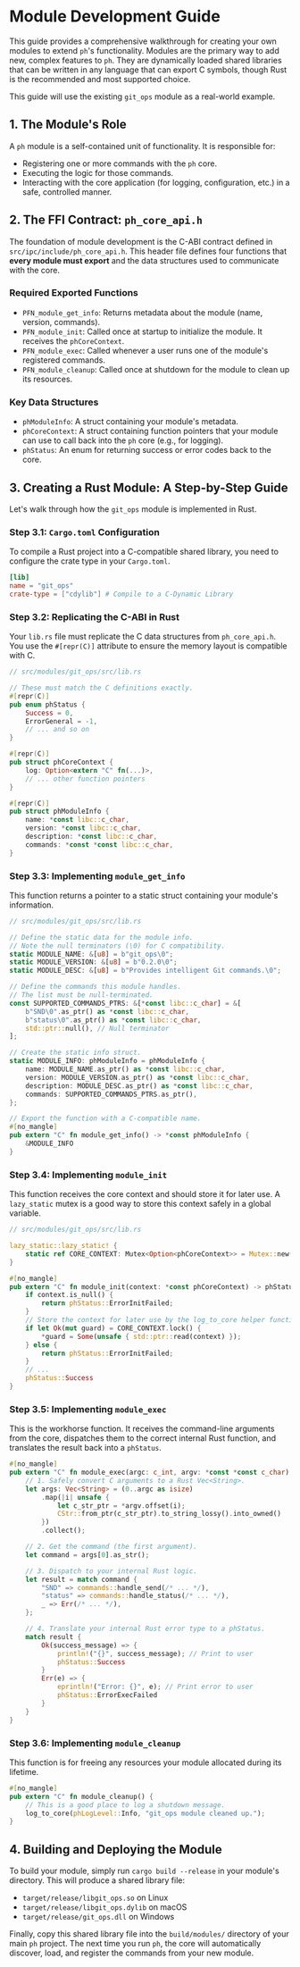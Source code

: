 # Module Development Guide

This guide provides a comprehensive walkthrough for creating your own modules to extend `ph`'s functionality. Modules are the primary way to add new, complex features to `ph`. They are dynamically loaded shared libraries that can be written in any language that can export C symbols, though Rust is the recommended and most supported choice.

This guide will use the existing `git_ops` module as a real-world example.

## 1. The Module's Role

A `ph` module is a self-contained unit of functionality. It is responsible for:
- Registering one or more commands with the `ph` core.
- Executing the logic for those commands.
- Interacting with the core application (for logging, configuration, etc.) in a safe, controlled manner.

## 2. The FFI Contract: `ph_core_api.h`

The foundation of module development is the C-ABI contract defined in `src/ipc/include/ph_core_api.h`. This header file defines four functions that **every module must export** and the data structures used to communicate with the core.

### Required Exported Functions

- `PFN_module_get_info`: Returns metadata about the module (name, version, commands).
- `PFN_module_init`: Called once at startup to initialize the module. It receives the `phCoreContext`.
- `PFN_module_exec`: Called whenever a user runs one of the module's registered commands.
- `PFN_module_cleanup`: Called once at shutdown for the module to clean up its resources.

### Key Data Structures

- `phModuleInfo`: A struct containing your module's metadata.
- `phCoreContext`: A struct containing function pointers that your module can use to call back into the `ph` core (e.g., for logging).
- `phStatus`: An enum for returning success or error codes back to the core.

## 3. Creating a Rust Module: A Step-by-Step Guide

Let's walk through how the `git_ops` module is implemented in Rust.

### Step 3.1: `Cargo.toml` Configuration

To compile a Rust project into a C-compatible shared library, you need to configure the crate type in your `Cargo.toml`.

```toml
[lib]
name = "git_ops"
crate-type = ["cdylib"] # Compile to a C-Dynamic Library
```

### Step 3.2: Replicating the C-ABI in Rust

Your `lib.rs` file must replicate the C data structures from `ph_core_api.h`. You use the `#[repr(C)]` attribute to ensure the memory layout is compatible with C.

```rust
// src/modules/git_ops/src/lib.rs

// These must match the C definitions exactly.
#[repr(C)]
pub enum phStatus {
    Success = 0,
    ErrorGeneral = -1,
    // ... and so on
}

#[repr(C)]
pub struct phCoreContext {
    log: Option<extern "C" fn(...)>,
    // ... other function pointers
}

#[repr(C)]
pub struct phModuleInfo {
    name: *const libc::c_char,
    version: *const libc::c_char,
    description: *const libc::c_char,
    commands: *const *const libc::c_char,
}
```

### Step 3.3: Implementing `module_get_info`

This function returns a pointer to a static struct containing your module's information.

```rust
// src/modules/git_ops/src/lib.rs

// Define the static data for the module info.
// Note the null terminators (\0) for C compatibility.
static MODULE_NAME: &[u8] = b"git_ops\0";
static MODULE_VERSION: &[u8] = b"0.2.0\0";
static MODULE_DESC: &[u8] = b"Provides intelligent Git commands.\0";

// Define the commands this module handles.
// The list must be null-terminated.
const SUPPORTED_COMMANDS_PTRS: &[*const libc::c_char] = &[
    b"SND\0".as_ptr() as *const libc::c_char,
    b"status\0".as_ptr() as *const libc::c_char,
    std::ptr::null(), // Null terminator
];

// Create the static info struct.
static MODULE_INFO: phModuleInfo = phModuleInfo {
    name: MODULE_NAME.as_ptr() as *const libc::c_char,
    version: MODULE_VERSION.as_ptr() as *const libc::c_char,
    description: MODULE_DESC.as_ptr() as *const libc::c_char,
    commands: SUPPORTED_COMMANDS_PTRS.as_ptr(),
};

// Export the function with a C-compatible name.
#[no_mangle]
pub extern "C" fn module_get_info() -> *const phModuleInfo {
    &MODULE_INFO
}
```

### Step 3.4: Implementing `module_init`

This function receives the core context and should store it for later use. A `lazy_static` mutex is a good way to store this context safely in a global variable.

```rust
// src/modules/git_ops/src/lib.rs

lazy_static::lazy_static! {
    static ref CORE_CONTEXT: Mutex<Option<phCoreContext>> = Mutex::new(None);
}

#[no_mangle]
pub extern "C" fn module_init(context: *const phCoreContext) -> phStatus {
    if context.is_null() {
        return phStatus::ErrorInitFailed;
    }
    // Store the context for later use by the log_to_core helper function.
    if let Ok(mut guard) = CORE_CONTEXT.lock() {
        *guard = Some(unsafe { std::ptr::read(context) });
    } else {
        return phStatus::ErrorInitFailed;
    }
    // ...
    phStatus::Success
}
```

### Step 3.5: Implementing `module_exec`

This is the workhorse function. It receives the command-line arguments from the core, dispatches them to the correct internal Rust function, and translates the result back into a `phStatus`.

```rust
#[no_mangle]
pub extern "C" fn module_exec(argc: c_int, argv: *const *const c_char) -> phStatus {
    // 1. Safely convert C arguments to a Rust Vec<String>.
    let args: Vec<String> = (0..argc as isize)
        .map(|i| unsafe {
            let c_str_ptr = *argv.offset(i);
            CStr::from_ptr(c_str_ptr).to_string_lossy().into_owned()
        })
        .collect();

    // 2. Get the command (the first argument).
    let command = args[0].as_str();

    // 3. Dispatch to your internal Rust logic.
    let result = match command {
        "SND" => commands::handle_send(/* ... */),
        "status" => commands::handle_status(/* ... */),
        _ => Err(/* ... */),
    };

    // 4. Translate your internal Rust error type to a phStatus.
    match result {
        Ok(success_message) => {
            println!("{}", success_message); // Print to user
            phStatus::Success
        }
        Err(e) => {
            eprintln!("Error: {}", e); // Print error to user
            phStatus::ErrorExecFailed
        }
    }
}
```

### Step 3.6: Implementing `module_cleanup`

This function is for freeing any resources your module allocated during its lifetime.

```rust
#[no_mangle]
pub extern "C" fn module_cleanup() {
    // This is a good place to log a shutdown message.
    log_to_core(phLogLevel::Info, "git_ops module cleaned up.");
}
```

## 4. Building and Deploying the Module

To build your module, simply run `cargo build --release` in your module's directory. This will produce a shared library file:
- `target/release/libgit_ops.so` on Linux
- `target/release/libgit_ops.dylib` on macOS
- `target/release/git_ops.dll` on Windows

Finally, copy this shared library file into the `build/modules/` directory of your main `ph` project. The next time you run `ph`, the core will automatically discover, load, and register the commands from your new module.
